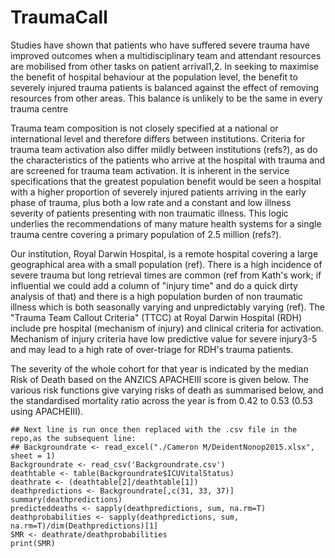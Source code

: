 # TraumaCall
Studies have shown that patients who have suffered severe trauma have improved outcomes when a multidisciplinary team and attendant resources are mobilised from other tasks on patient arrival1,2.  In seeking to maximise the benefit of hospital behaviour at the population level, the benefit to severely injured trauma patients is balanced against the effect of removing resources from other areas.  This balance is unlikely to be the same in every trauma centre

Trauma team composition is not closely specified at a national or international level and therefore differs between institutions.  Criteria for trauma team activation also differ mildly between institutions (refs?), as do the characteristics of the patients who arrive at the hospital with trauma and are screened for trauma team activation.  It is inherent in the service specifications that the greatest population benefit would be seen a hospital with a higher proportion of severely injured patients arriving in the early phase of trauma, plus both a low rate and a constant and low illness severity of patients presenting with non traumatic illness.  This logic underlies the recommendations of many mature health systems for a single trauma centre covering a primary population of 2.5 million (refs?).

Our institution, Royal Darwin Hospital, is a remote hospital covering a large geographical area with a small population (ref).  There is a high incidence of severe trauma but long retrieval times are common (ref from Kath's work; if influential we could add a column of "injury time" and do a quick dirty analysis of that) and there is a high population burden of non traumatic illness which is both seasonally varying and unpredictably varying (ref).  The "Trauma Team Callout Criteria" (TTCC) at Royal Darwin Hospital (RDH) include pre hospital (mechanism of injury) and clinical criteria for activation.  Mechanism of injury criteria have low predictive value for severe injury3-5 and may lead to a high rate of over-triage for RDH's trauma patients.

The severity of the whole cohort for that year is indicated by the median Risk of Death based on the ANZICS APACHEIII score is given below.  The various risk functions give varying risks of death as summarised below, and the standardised mortality ratio across the year is from 0.42 to 0.53 (0.53 using APACHEIII).
```{r}
## Next line is run once then replaced with the .csv file in the repo,as the subsequent line: 
## Backgroundrate <- read_excel("./Cameron M/DeidentNonop2015.xlsx", sheet = 1)
Backgroundrate <- read_csv('Backgroundrate.csv')
deathtable <- table(Backgroundrate$ICUVitalStatus)
deathrate <- (deathtable[2]/deathtable[1])
deathpredictions <- Backgroundrate[,c(31, 33, 37)]
summary(deathpredictions)
predicteddeaths <- sapply(deathpredictions, sum, na.rm=T)
deathprobabilities <- sapply(deathpredictions, sum, na.rm=T)/dim(Deathpredictions)[1]
SMR <- deathrate/deathprobabilities
print(SMR)
```
